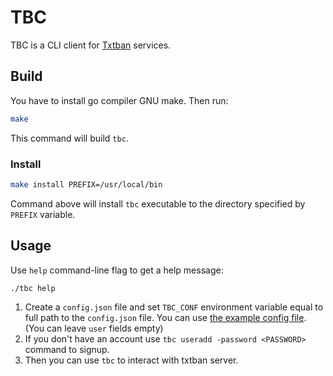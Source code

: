 # TBC
TBC is a CLI client for [Txtban](https://github.com/thehxdev/txtban) services.


## Build
You have to install go compiler GNU make. Then run:
```bash
make
```
This command will build `tbc`.

### Install
```bash
make install PREFIX=/usr/local/bin
```
Command above will install `tbc` executable to the directory specified by `PREFIX` variable.


## Usage
Use `help` command-line flag to get a help message:
```bash
./tbc help
```

1. Create a `config.json` file and set `TBC_CONF` environment variable equal to full path to the `config.json` file.
You can use [the example config file](config.example.json). (You can leave `user` fields empty)
2. If you don't have an account use `tbc useradd -password <PASSWORD>` command to signup.
3. Then you can use `tbc` to interact with txtban server.
